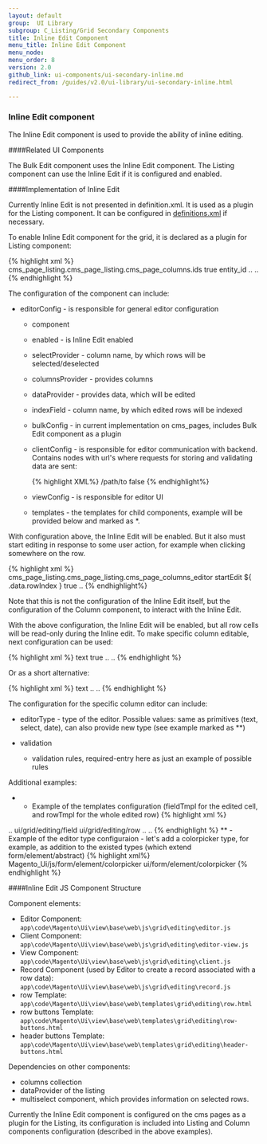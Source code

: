 ```yaml
---
layout: default
group:  UI Library
subgroup: C_Listing/Grid Secondary Components
title: Inline Edit Component
menu_title: Inline Edit Component
menu_node:
menu_order: 8
version: 2.0
github_link: ui-components/ui-secondary-inline.md
redirect_from: /guides/v2.0/ui-library/ui-secondary-inline.html

---
```


<h3 id="inlineedit">Inline Edit component</h3>

The Inline Edit component is used to provide the ability of inline editing. 

####Related UI Components

The Bulk Edit component uses the Inline Edit component.
The Listing component can use the Inline Edit if it is configured and enabled.

####Implementation of Inline Edit

Currently Inline Edit is not presented in definition.xml. It is used as a plugin for the Listing component. It can be configured in <a href="{{page.baseurl}}ui-library/ui-definition.html">definitions.xml</a> if necessary.

To enable Inline Edit component for the grid, it is declared as a plugin for Listing component:

{% highlight xml %}
<columns name="cms_page_columns">
    <argument name="data" xsi:type="array">
        <item name="config" xsi:type="array">
            <item name="editorConfig" xsi:type="array">
                <item name="selectProvider" xsi:type="string">cms_page_listing.cms_page_listing.cms_page_columns.ids</item>
                <item name="enabled" xsi:type="boolean">true</item>
                <item name="indexField" xsi:type="string">entity_id</item>
            </item>
            ..
        </item>
    </argument>
..
</columns>
{% endhighlight %}

The configuration of the component can include:

* editorConfig - is responsible for general editor configuration

  * component
    
  * enabled - is Inline Edit enabled
    
  * selectProvider - column name, by which rows will be selected/deselected
    
  * columnsProvider - provides columns
    
  * dataProvider - provides data, which will be edited
    
  * indexField - column name, by which edited rows will be indexed
    
  * bulkConfig - in current implementation on cms_pages, includes Bulk Edit component as a plugin
    
  * clientConfig - is responsible for editor communication with backend. Contains nodes with url's where requests for storing and validating data are sent:

    {% highlight XML%}
    <item name="clientConfig" xsi:type="array">
        <item name="saveUrl" xsi:type="url" path="cms/page/inlineEdit" />
        <item name="validateUrl" xsi:type="string">/path/to</item>
        <item name="validateBeforeSave" xsi:type="boolean">false</item>
    </item>
    {% endhighlight%}

    
  * viewConfig - is responsible for editor UI
    
  * templates - the templates for child components, example will be provided below and marked as *.
   
With configuration above, the Inline Edit will be enabled. But it also must start editing in response to some user action, for example when clicking somewhere on the row.

{% highlight xml %}
<columns name="cms_page_columns">
    <argument name="data" xsi:type="array">
        <item name="config" xsi:type="array">
            <item name="childDefaults" xsi:type="array">
                <item name="fieldAction" xsi:type="array">
                    <item name="provider" xsi:type="string">cms_page_listing.cms_page_listing.cms_page_columns_editor</item>
                        <item name="target" xsi:type="string">startEdit</item>
                        <item name="params" xsi:type="array">
                            <item name="0" xsi:type="string">${ $.$data.rowIndex }</item>
                            <item name="1" xsi:type="boolean">true</item>
                        </item>
                    </item>
                </item>
                ..
            </item>
        </item>
    </argument>
</column>
{% endhighlight%}

Note that this is not the configuration of the Inline Edit itself, but the configuration of the Column component, to interact with the Inline Edit.

With the above configuration, the Inline Edit will be enabled, but all row cells will be read-only during the Inline edit. To make specific column editable, next configuration can be used:

{% highlight xml %}
<column name="name">
    <argument name="data" xsi:type="array">
        <item name="config" xsi:type="array">
            <item name="editor" xsi:type="array">
                <item name="editorType" xsi:type="string">text</item>
                <item name="validation" xsi:type="array">
                    <item name="required-entry" xsi:type="boolean">true</item>
                </item>
            </item>
            ..
        </item>
    ..
    </argument>
</column>
{% endhighlight %}

Or as a short alternative:

{% highlight xml %}
<column name="name">
    <argument name="data" xsi:type="array">
        <item name="config" xsi:type="array">
            <item name="editor" xsi:type="string">text</item>
            ..
        </item>
        ..
    </argument>
</column>
{% endhighlight %}

The configuration for the specific column editor can include:

* editorType - type of the editor. Possible values: same as primitives (text, select, date), can also provide new type (see example marked as **)

* validation

  * validation rules, required-entry here as just an example of possible rules

Additional examples:
 * - Example of the templates configuration (fieldTmpl for the edited cell, and rowTmpl for the whole edited row)
{% highlight xml %}
<columns name="cms_page_columns">
    <argument name="data" xsi:type="array">
        <item name="config" xsi:type="array">
            <item name="editorConfig" xsi:type="array">
                ..
                <item name="templates" xsi:type="array">
                    <item name="record" xsi:type="array">
                        <item name="fieldTmpl" xsi:type="string">ui/grid/editing/field</item>
                        <item name="rowTmpl" xsi:type="string">ui/grid/editing/row</item>
                    </item>
                </item>
            </item>
            ..
        </item>
    </argument>
..
</columns>
{% endhighlight %}
 ** - Example of the editor type configuraion - let's add a colorpicker type, for example, as addition to the existed types (which extend form/element/abstract)
{% highlight xml%}
<item name="editor" xsi:type="array">
    <item name="component" xsi:type="string">Magento_Ui/js/form/element/colorpicker</item>
    <item name="template" xsi:type="string">ui/form/element/colorpicker</item>
</item>
{% endhighlight %}
 
####Inline Edit JS Component Structure

Component elements:

* Editor Component: `app\code\Magento\Ui\view\base\web\js\grid\editing\editor.js`
* Client Component: `app\code\Magento\Ui\view\base\web\js\grid\editing\editor-view.js`
* View Component: `app\code\Magento\Ui\view\base\web\js\grid\editing\client.js`
* Record Component (used by Editor to create a record associated with a row data): `app\code\Magento\Ui\view\base\web\js\grid\editing\record.js`
* row Template: `app\code\Magento\Ui\view\base\web\templates\grid\editing\row.html`
* row buttons Template: `app\code\Magento\Ui\view\base\web\templates\grid\editing\row-buttons.html`
* header buttons Template: `app\code\Magento\Ui\view\base\web\templates\grid\editing\header-buttons.html`

Dependencies on other components:

* columns collection
* dataProvider of the listing
* multiselect component, which provides information on selected rows.

Currently the Inline Edit component is configured on the cms pages as a plugin for the Listing, its configuration is included into Listing and Column components configuration (described in the above examples).
